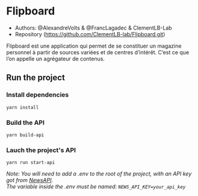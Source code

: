 # Flipboard

* Authors: @AlexandreVolts & @FrancLagadec & ClementLB-Lab
* Repository (https://github.com/ClementLB-lab/Flipboard.git)

Flipboard est une application qui permet de se constituer un magazine personnel à partir de sources variées et de centres d’intérêt. C’est ce que l’on appelle un agrégateur de contenus.

## Run the project

### Install dependencies

```yarn install```

### Build the API

```yarn build-api```

### Lauch the project's API

```yarn run start-api```

*Note: You will need to add a .env to the root of the project, with an API key got from [NewsAPI](https://newsapi.org/).\
The variable inside the .env must be named: ```NEWS_API_KEY=your_api_key```*
